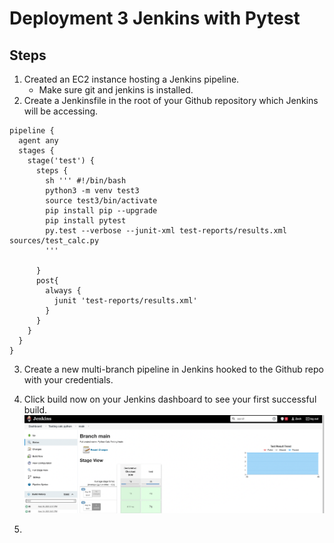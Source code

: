 # Deployment 3 Jenkins with Pytest

## Steps

1. Created an EC2 instance hosting a Jenkins pipeline. 
    - Make sure git and jenkins is installed.
2. Create a Jenkinsfile in the root of your Github repository which Jenkins will be accessing. 
```
pipeline {
  agent any
  stages {
    stage('test') {
      steps {
        sh ''' #!/bin/bash 
        python3 -m venv test3
        source test3/bin/activate
        pip install pip --upgrade
        pip install pytest
        py.test --verbose --junit-xml test-reports/results.xml sources/test_calc.py
        '''
        
      }
      post{
        always {
          junit 'test-reports/results.xml'
        }
      }
    }
  }
}
```

3. Create a new multi-branch pipeline in Jenkins hooked to the Github repo with your credentials. 
4. Click build now on your Jenkins dashboard to see your first successful build. 
   ![First Test Build](first_success.png)

5. 

